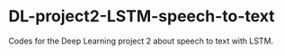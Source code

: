 # DL-project2-LSTM-speech-to-text
Codes for the Deep Learning project 2 about speech to text with LSTM.
